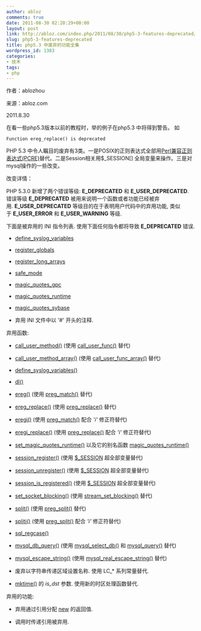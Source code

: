 ```yaml
---
author: abloz
comments: true
date: 2011-08-30 02:20:29+00:00
layout: post
link: http://abloz.com/index.php/2011/08/30/php5-3-features-deprecated/
slug: php5-3-features-deprecated
title: php5.3 中废弃的功能全集
wordpress_id: 1383
categories:
- 技术
tags:
- php
---
```


作者：ablozhou

来源：abloz.com

2011.8.30

在看一些php5.3版本以前的教程时，举的例子在php5.3 中将得到警告。 如

    
    Function ereg_replace() is deprecated


PHP 5.3 中令人瞩目的废弃有3类。一是POSIX的正则表达式全部用[Perl兼容正则表达式(PCRE)](http://www.php.net/manual/en/book.pcre.php)替代。二是Session相关用$_SESSION[] 全局变量来操作。三是对mysql操作的一些改变。

改变详情：

PHP 5.3.0 新增了两个错误等级: **E_DEPRECATED** 和 **E_USER_DEPRECATED**. 错误等级 **E_DEPRECATED** 被用来说明一个函数或者功能已经被弃用. **E_USER_DEPRECATED** 等级目的在于表明用户代码中的弃用功能, 类似于 **E_USER_ERROR** 和 **E_USER_WARNING** 等级.

下面是被弃用的 INI 指令列表. 使用下面任何指令都将导致 **E_DEPRECATED** 错误.



	
  * [define_syslog_variables](http://cn.php.net/manual/zh/network.configuration.php#ini.define-syslog-variables)

	
  * [register_globals](http://cn.php.net/manual/zh/ini.core.php#ini.register-globals)

	
  * [register_long_arrays](http://cn.php.net/manual/zh/ini.core.php#ini.register-long-arrays)

	
  * [safe_mode](http://cn.php.net/manual/zh/ini.sect.safe-mode.php#ini.safe-mode)

	
  * [magic_quotes_gpc](http://cn.php.net/manual/zh/info.configuration.php#ini.magic-quotes-gpc)

	
  * [magic_quotes_runtime](http://cn.php.net/manual/zh/info.configuration.php#ini.magic-quotes-runtime)

	
  * [magic_quotes_sybase](http://cn.php.net/manual/zh/sybase.configuration.php#ini.magic-quotes-sybase)

	
  * 弃用 INI 文件中以 '#' 开头的注释.


弃用函数:

	
  * [call_user_method()](http://cn.php.net/manual/zh/function.call-user-method.php) (使用 [call_user_func()](http://cn.php.net/manual/zh/function.call-user-func.php) 替代)

	
  * [call_user_method_array()](http://cn.php.net/manual/zh/function.call-user-method-array.php) (使用 [call_user_func_array()](http://cn.php.net/manual/zh/function.call-user-func-array.php) 替代)

	
  * [define_syslog_variables()](http://cn.php.net/manual/zh/function.define-syslog-variables.php)

	
  * [dl()](http://cn.php.net/manual/zh/function.dl.php)

	
  * [ereg()](http://cn.php.net/manual/zh/function.ereg.php) (使用 [preg_match()](http://cn.php.net/manual/zh/function.preg-match.php) 替代)

	
  * [ereg_replace()](http://cn.php.net/manual/zh/function.ereg-replace.php) (使用 [preg_replace()](http://cn.php.net/manual/zh/function.preg-replace.php) 替代)

	
  * [eregi()](http://cn.php.net/manual/zh/function.eregi.php) (使用 [preg_match()](http://cn.php.net/manual/zh/function.preg-match.php) 配合 _'i'_ 修正符替代)

	
  * [eregi_replace()](http://cn.php.net/manual/zh/function.eregi-replace.php) (使用 [preg_replace()](http://cn.php.net/manual/zh/function.preg-replace.php) 配合 _'i'_ 修正符替代)

	
  * [set_magic_quotes_runtime()](http://cn.php.net/manual/zh/function.set-magic-quotes-runtime.php) 以及它的别名函数 [magic_quotes_runtime()](http://cn.php.net/manual/zh/function.magic-quotes-runtime.php)

	
  * [session_register()](http://cn.php.net/manual/zh/function.session-register.php) (使用 [$_SESSION](http://cn.php.net/manual/zh/reserved.variables.session.php) 超全部变量替代)

	
  * [session_unregister()](http://cn.php.net/manual/zh/function.session-unregister.php) (使用 [$_SESSION](http://cn.php.net/manual/zh/reserved.variables.session.php) 超全部变量替代)

	
  * [session_is_registered()](http://cn.php.net/manual/zh/function.session-is-registered.php) (使用 [$_SESSION](http://cn.php.net/manual/zh/reserved.variables.session.php) 超全部变量替代)

	
  * [set_socket_blocking()](http://cn.php.net/manual/zh/function.set-socket-blocking.php) (使用 [stream_set_blocking()](http://cn.php.net/manual/zh/function.stream-set-blocking.php) 替代)

	
  * [split()](http://cn.php.net/manual/zh/function.split.php) (使用 [preg_split()](http://cn.php.net/manual/zh/function.preg-split.php) 替代)

	
  * [spliti()](http://cn.php.net/manual/zh/function.spliti.php) (使用 [preg_split()](http://cn.php.net/manual/zh/function.preg-split.php) 配合 _'i'_ 修正符替代)

	
  * [sql_regcase()](http://cn.php.net/manual/zh/function.sql-regcase.php)

	
  * [mysql_db_query()](http://cn.php.net/manual/zh/function.mysql-db-query.php) (使用 [mysql_select_db()](http://cn.php.net/manual/zh/function.mysql-select-db.php) 和 [mysql_query()](http://cn.php.net/manual/zh/function.mysql-query.php) 替代)

	
  * [mysql_escape_string()](http://cn.php.net/manual/zh/function.mysql-escape-string.php) (使用 [mysql_real_escape_string()](http://cn.php.net/manual/zh/function.mysql-real-escape-string.php) 替代)

	
  * 废弃以字符串传递区域设置名称. 使用 LC_* 系列常量替代.

	
  * [mktime()](http://cn.php.net/manual/zh/function.mktime.php) 的 _is_dst_ 参数. 使用新的时区处理函数替代.


弃用的功能:

	
  * 弃用通过引用分配 [new](http://cn.php.net/manual/zh/language.oop5.basic.php#language.oop5.basic.new) 的返回值.

	
  * 调用时传递引用被弃用.


